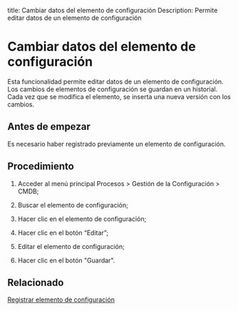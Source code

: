 title: Cambiar datos del elemento de configuración
Description: Permite editar datos de un elemento de configuración
# Cambiar datos del elemento de configuración

Esta funcionalidad permite editar datos de un elemento de configuración. Los cambios de elementos de configuración se guardan en un historial. Cada vez que se modifica el elemento, se inserta una nueva versión con los cambios.

Antes de empezar
----------------

Es necesario haber registrado previamente un elemento de configuración.

Procedimiento
-------------

1.  Acceder al menú principal Procesos \> Gestión de la Configuración \> CMDB;

2.  Buscar el elemento de configuración;

3.  Hacer clic en el elemento de configuración;

4.  Hacer clic en el botón “Editar”;

5.  Editar el elemento de configuración;

6.  Hacer clic en el botón "Guardar".

Relacionado
----------------

[Registrar elemento de configuración](/es-es/citsmart-platform-9/processes/configuration/use/register-CI.html)

<!-- !!! tip "About"

    <b>Product/Version:</b> CITSmart | 8.00 &nbsp;&nbsp;
    <b>Updated:</b>01/24/2021 – Larissa Lourenço
